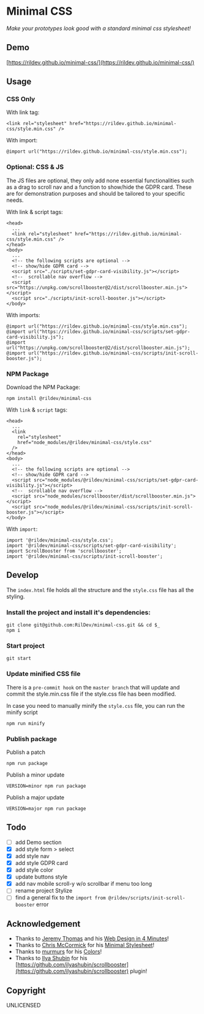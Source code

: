 # Minimal CSS

_Make your prototypes look good with a standard minimal css stylesheet!_

## Demo

[https://rildev.github.io/minimal-css/](https://rildev.github.io/minimal-css/)

## Usage

### CSS Only

With link tag:

```
<link rel="stylesheet" href="https://rildev.github.io/minimal-css/style.min.css" />
```

With import:

```
@import url("https://rildev.github.io/minimal-css/style.min.css");
```

### Optional: CSS & JS

The JS files are optional, they only add none essential functionalities such as a drag to scroll nav and a function to show/hide the GDPR card. These are for demonstration purposes and should be tailored to your specific needs.

With link & script tags:

```
<head>
  ...
  <link rel="stylesheet" href="https://rildev.github.io/minimal-css/style.min.css" />
</head>
<body>
  ...
  <!-- the following scripts are optional -->
  <!-- show/hide GDPR card -->
  <script src="./scripts/set-gdpr-card-visibility.js"></script>
  <!--  scrollable nav overflow -->
  <script src="https://unpkg.com/scrollbooster@2/dist/scrollbooster.min.js"></script>
  <script src="./scripts/init-scroll-booster.js"></script>
</body>
```

With imports:

```
@import url("https://rildev.github.io/minimal-css/style.min.css");
@import url("https://rildev.github.io/minimal-css/scripts/set-gdpr-card-visibility.js");
@import url("https://unpkg.com/scrollbooster@2/dist/scrollbooster.min.js");
@import url("https://rildev.github.io/minimal-css/scripts/init-scroll-booster.js");
```

### NPM Package

Download the NPM Package:

```
npm install @rildev/minimal-css
```

With `link` & `script` tags:

```
<head>
  ...
  <link
    rel="stylesheet"
    href="node_modules/@rildev/minimal-css/style.css"
  />
</head>
<body>
  ...
  <!-- the following scripts are optional -->
  <!-- show/hide GDPR card -->
  <script src="node_modules/@rildev/minimal-css/scripts/set-gdpr-card-visibility.js"></script>
  <!--  scrollable nav overflow -->
  <script src="node_modules/scrollbooster/dist/scrollbooster.min.js"></script>
  <script src="node_modules/@rildev/minimal-css/scripts/init-scroll-booster.js"></script>
</body>
```

With `import`:

```
import '@rildev/minimal-css/style.css';
import '@rildev/minimal-css/scripts/set-gdpr-card-visibility';
import ScrollBooster from 'scrollbooster';
import '@rildev/minimal-css/scripts/init-scroll-booster';
```

## Develop

The `index.html` file holds all the structure and the `style.css` file has all the styling.

### Install the project and install it's dependencies:

```
git clone git@github.com:RilDev/minimal-css.git && cd $_
npm i
```

### Start project

```
git start
```

### Update minified CSS file

There is a `pre-commit hook` on the `master branch` that will update and commit the style.min.css file if the style.css file has been modified.

In case you need to manually minify the `style.css` file, you can run the minify script

```
npm run minify
```

### Publish package

Publish a patch

```
npm run package
```

Publish a minor update

```
VERSION=minor npm run package
```

Publish a major update

```
VERSION=major npm run package
```

## Todo

- [ ] add Demo section
- [x] add style form > select
- [x] add style nav
- [x] add style GDPR card
- [x] add style color
- [x] update buttons style
- [x] add nav mobile scroll-y w/o scrollbar if menu too long
- [ ] rename project Stylize
- [ ] find a general fix to the `import from @rildev/scripts/init-scroll-booster` error

## Acknowledgement

- Thanks to [Jeremy Thomas](https://jgthms.com/) and his [Web Design in 4 Minutes](https://jgthms.com/web-design-in-4-minutes/)!
- Thanks to [Chris McCormick](https://github.com/chr15m) for his [Minimal Stylesheet](https://github.com/chr15m/minimal-stylesheet)!
- Thanks to [murmurs](https://github.com/mrmrs) for his [Colors](https://clrs.cc/)!
- Thanks to [Ilya Shubin](https://github.com/ilyashubin) for his [https://github.com/ilyashubin/scrollbooster](https://github.com/ilyashubin/scrollbooster) plugin!

## Copyright

UNLICENSED
